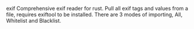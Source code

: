 exif
Comprehensive exif reader for rust.
Pull all exif tags and values from a file, requires exiftool to be installed.
There are 3 modes of importing, All, Whitelist and Blacklist.
